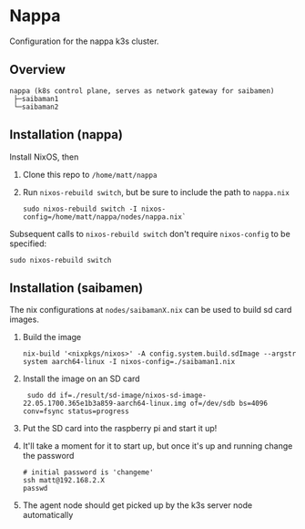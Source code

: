 # Nappa

Configuration for the nappa k3s cluster.

## Overview

```
nappa (k8s control plane, serves as network gateway for saibamen)
 ├─saibaman1
 └─saibaman2
```

## Installation (nappa)

Install NixOS, then

1. Clone this repo to `/home/matt/nappa`

2. Run `nixos-rebuild switch`, but be sure to include the path to `nappa.nix`

    ```shell
    sudo nixos-rebuild switch -I nixos-config=/home/matt/nappa/nodes/nappa.nix`
    ```

Subsequent calls to `nixos-rebuild switch` don't require `nixos-config` to be specified:

```shell
sudo nixos-rebuild switch
```

## Installation (saibamen)

The nix configurations at `nodes/saibamanX.nix` can be used to build sd card images.

1. Build the image

    ```shell
    nix-build '<nixpkgs/nixos>' -A config.system.build.sdImage --argstr system aarch64-linux -I nixos-config=./saibaman1.nix
    ```

2. Install the image on an SD card

    ```shell
     sudo dd if=./result/sd-image/nixos-sd-image-22.05.1700.365e1b3a859-aarch64-linux.img of=/dev/sdb bs=4096 conv=fsync status=progress
    ```

3. Put the SD card into the raspberry pi and start it up!

4. It'll take a moment for it to start up, but once it's up and running change the password

    ```shell
    # initial password is 'changeme'
    ssh matt@192.168.2.X
    passwd
    ```

5. The agent node should get picked up by the k3s server node automatically
